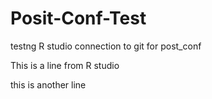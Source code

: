 # Posit-Conf-Test
testng R studio connection to git for post_conf

This is a line from R studio

this is another line

